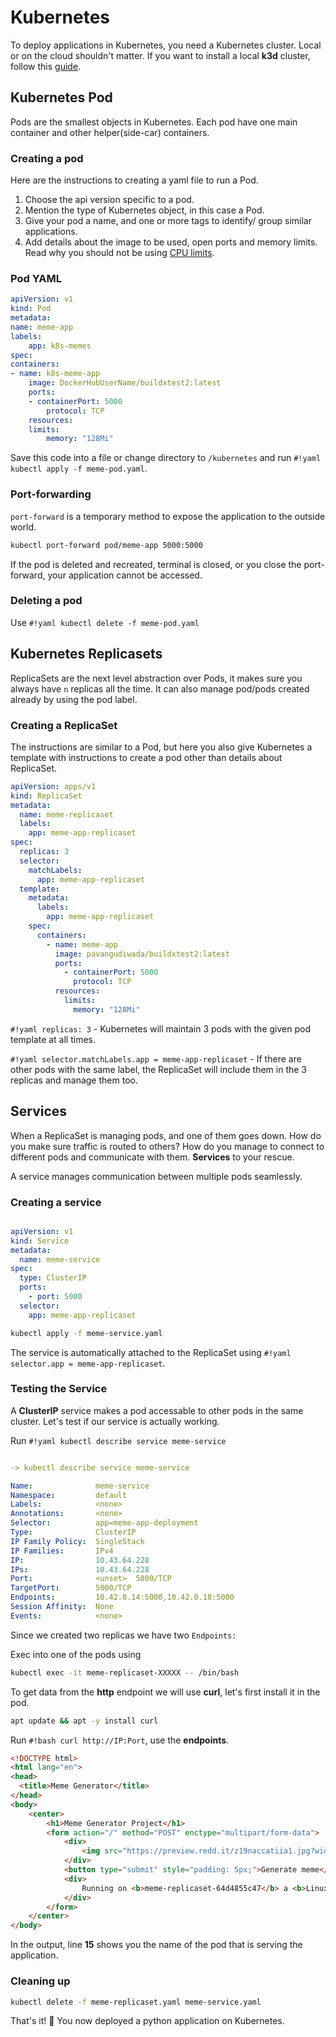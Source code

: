 # Kubernetes

To deploy applications in Kubernetes, you need a Kubernetes cluster. Local or on the cloud shouldn't matter. If you want to install a local **k3d** cluster, follow this [guide](https://k3d.io/v5.4.7/#installation). 

## Kubernetes Pod
Pods are the smallest objects in Kubernetes. Each pod have one main container and other helper(side-car) containers. 

### Creating a pod

Here are the instructions to creating a yaml file to run a Pod.

1. Choose the api version specific to a pod. 
2. Mention the type of Kubernetes object, in this case a Pod. 
3. Give your pod a name, and one or more tags to identify/ group similar applications. 
4. Add details about the image to be used, open ports and memory limits. Read why you should not be using [CPU limits](https://home.robusta.dev/blog/stop-using-cpu-limits).

### Pod YAML

``` yaml linenums="1" title="meme-pod.yaml"
apiVersion: v1
kind: Pod
metadata: 
name: meme-app
labels:
    app: k8s-memes
spec:
containers:
- name: k8s-meme-app
    image: DockerHubUserName/buildxtest2:latest
    ports:
    - containerPort: 5000
        protocol: TCP
    resources:
    limits:
        memory: "128Mi"
```
Save this code into a file or change directory to `/kubernetes` and run `#!yaml kubectl apply -f meme-pod.yaml`.

### Port-forwarding

`port-forward` is a temporary method to expose the application to the outside world.

```bash linenums="1"
kubectl port-forward pod/meme-app 5000:5000
```
If the pod is deleted and recreated, terminal is closed, or you close the port-forward, your application cannot be accessed.

### Deleting a pod

Use `#!yaml kubectl delete -f meme-pod.yaml`

## Kubernetes Replicasets

ReplicaSets are the next level abstraction over Pods, it makes sure you always have `n` replicas all the time. It can also manage pod/pods created already by using the pod label.

### Creating a ReplicaSet

The instructions are similar to a Pod, but here you also give Kubernetes a template with instructions to create a pod other than details about ReplicaSet. 

``` yaml linenums="1" title="meme-replicaset.yaml"
apiVersion: apps/v1
kind: ReplicaSet
metadata:
  name: meme-replicaset
  labels: 
    app: meme-app-replicaset
spec:
  replicas: 3
  selector:
    matchLabels:
      app: meme-app-replicaset
  template:
    metadata:
      labels:
        app: meme-app-replicaset
    spec:
      containers:
        - name: meme-app
          image: pavangudiwada/buildxtest2:latest
          ports:
            - containerPort: 5000
              protocol: TCP
          resources:
            limits:
              memory: "128Mi"
```
`#!yaml replicas: 3` - Kubernetes will maintain 3 pods with the given pod template at all times.

`#!yaml selector.matchLabels.app = meme-app-replicaset` - If there are other pods with the same label, the ReplicaSet will include them in the 3 replicas and manage them too.

## Services

When a ReplicaSet is managing pods, and one of them goes down. How do you make sure traffic is routed to others? How do you manage to connect to different pods and communicate with them. **Services** to your rescue. 

A service manages communication between multiple pods seamlessly.

### Creating a service

```yaml linenums="1" title="meme-service.yaml"

apiVersion: v1
kind: Service
metadata:
  name: meme-service
spec:
  type: ClusterIP
  ports:
    - port: 5000
  selector:
    app: meme-app-replicaset
```
```bash linenums="1"
kubectl apply -f meme-service.yaml
```
The service is automatically attached to the ReplicaSet using `#!yaml selector.app = meme-app-replicaset`. 

### Testing the Service

A **ClusterIP** service makes a pod accessable to other pods in the same cluster. Let's test if our service is actually working. 

Run `#!yaml kubectl describe service meme-service`

```yaml linenums="1" title="output"

-> kubectl describe service meme-service

Name:              meme-service
Namespace:         default
Labels:            <none>
Annotations:       <none>
Selector:          app=meme-app-deployment
Type:              ClusterIP
IP Family Policy:  SingleStack
IP Families:       IPv4
IP:                10.43.64.228
IPs:               10.43.64.228
Port:              <unset>  5000/TCP
TargetPort:        5000/TCP
Endpoints:         10.42.0.14:5000,10.42.0.18:5000
Session Affinity:  None
Events:            <none>
```
Since we created two replicas we have two `Endpoints:`

Exec into one of the pods using
```bash linenums="1"
kubectl exec -it meme-replicaset-XXXXX -- /bin/bash
```
To get data from the **http** endpoint we will use **curl**, let's first install it in the pod.

```bash linenums="1"
apt update && apt -y install curl
```
Run `#!bash curl http://IP:Port`, use the **endpoints**.

```html linenums="1" hl_lines="15" 
<!DOCTYPE html>
<html lang="en">
<head>
  <title>Meme Generator</title>
</head>
<body>
    <center>
        <h1>Meme Generator Project</h1>
        <form action="/" method="POST" enctype="multipart/form-data">
            <div>
                <img src="https://preview.redd.it/z19naccatiia1.jpg?width=640&amp;crop=smart&amp;auto=webp&amp;v=enabled&amp;s=e8d575c4030c4790090cf9670c23d71449b598f6" style="min-width: 200px; max-width: 800px; min-height: 500px; max-height: 600px;">
            </div>
            <button type="submit" style="padding: 5px;">Generate meme</button>
            <div>
                Running on <b>meme-replicaset-64d4855c47</b> a <b>Linux</b>, <b>x86_64</b> architecture machine
            </div>  
        </form>
    </center>
</body>
```
In the output, line **15** shows you the name of the pod that is serving the application.

### Cleaning up
```bash linenums="1"
kubectl delete -f meme-replicaset.yaml meme-service.yaml
```

That's it! 🎉 You now deployed a python application on Kubernetes.